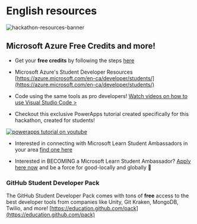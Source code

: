 #  English resources 

![hackathon-resources-banner](https://user-images.githubusercontent.com/5739370/91989720-d5bcf400-ecfe-11ea-9792-42ac648610b5.png)

## Microsoft Azure Free Credits and more! 

- Get your **free credits** by following the steps [here](redeem-credit.md)

- Microsoft Azure's Student Developer Resources  [https://azure.microsoft.com/en-ca/developer/students/](https://azure.microsoft.com/en-ca/developer/students/)

- Code using the same tools as pro developers! [Watch videos on how to use Visual Studio Code >](https://code.visualstudio.com/docs/getstarted/introvideos)

- Checkout this exclusive PowerApps tutorial created specifically for this hackathon, created for students! 

[![powerapps tutorial on youtube](https://user-images.githubusercontent.com/5739370/91990025-39dfb800-ecff-11ea-9bbe-b9db47cb01fe.png)](https://www.youtube.com/watch?v=cx8xEy8d5Cc  "PowerApps Tutorial- Click to Watch!")

- Interested in connecting with Microsoft Learn Student Ambassadors in your area [find one here](https://studentambassadors.microsoft.com/search/Profile)

- Interested in BECOMING a Microsoft Learn Student Ambassador? [Apply here now](https://studentambassadors.microsoft.com/) and be a force for good-locally and globally :blue_heart:




### GitHub Student Developer Pack 
The GitHub Student Developer Pack comes with tons of **free** access to the best developer tools from companies like Unity, Git Kraken, MongoDB, Twilio, and more! [https://education.github.com/pack](https://education.github.com/pack)
